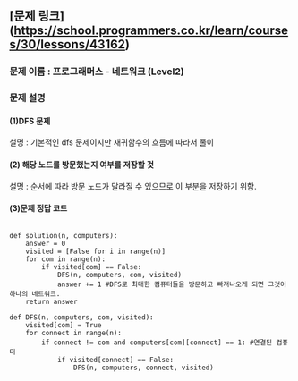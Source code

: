 ## [문제 링크] (https://school.programmers.co.kr/learn/courses/30/lessons/43162)
### 문제 이름 : 프로그래머스 - 네트워크 (Level2)
### 문제 설명
#### (1)DFS 문제
설명 : 기본적인 dfs 문제이지만 재귀함수의 흐름에 따라서 풀이
#### (2) 해당 노드를 방문했는지 여부를 저장할 것
설명 : 순서에 따라 방문 노드가 달라질 수 있으므로 이 부분을 저장하기 위함.

#### (3)문제 정답 코드
<pre>
<code>
def solution(n, computers):
    answer = 0
    visited = [False for i in range(n)]
    for com in range(n):
        if visited[com] == False:
            DFS(n, computers, com, visited)
            answer += 1 #DFS로 최대한 컴퓨터들을 방문하고 빠져나오게 되면 그것이 하나의 네트워크.
    return answer

def DFS(n, computers, com, visited):
    visited[com] = True
    for connect in range(n):
        if connect != com and computers[com][connect] == 1: #연결된 컴퓨터
            if visited[connect] == False:
                DFS(n, computers, connect, visited)
</code>
</pre>


